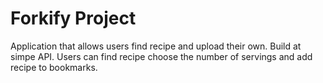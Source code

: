 # Forkify Project

Application that allows users find recipe and upload their own.
Build at simpe API.
Users can find recipe choose the number of servings and add recipe to bookmarks.
